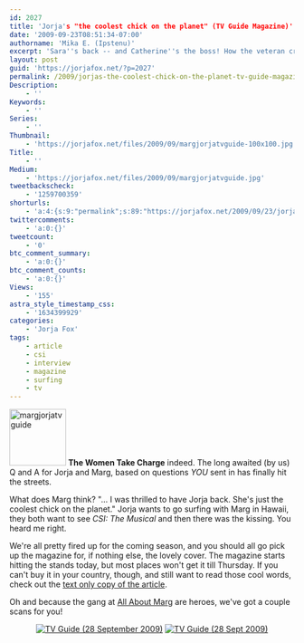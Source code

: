 ```yaml
---
id: 2027
title: 'Jorja's "the coolest chick on the planet" (TV Guide Magazine)'
date: '2009-09-23T08:51:34-07:00'
authorname: 'Mika E. (Ipstenu)'
excerpt: 'Sara''s back -- and Catherine''s the boss! How the veteran crime drama is getting it''s killer mojo back. From TV Guide Magazine, we finally present answers to the questions **you** sent in!'
layout: post
guid: 'https://jorjafox.net/?p=2027'
permalink: /2009/jorjas-the-coolest-chick-on-the-planet-tv-guide-magazine/
Description:
    - ''
Keywords:
    - ''
Series:
    - ''
Thumbnail:
    - 'https://jorjafox.net/files/2009/09/margjorjatvguide-100x100.jpg'
Title:
    - ''
Medium:
    - 'https://jorjafox.net/files/2009/09/margjorjatvguide.jpg'
tweetbackscheck:
    - '1259700359'
shorturls:
    - 'a:4:{s:9:"permalink";s:89:"https://jorjafox.net/2009/09/23/jorjas-the-coolest-chick-on-the-planet-tv-guide-magazine/";s:7:"tinyurl";s:26:"http://tinyurl.com/ydba8hw";s:4:"isgd";s:18:"http://is.gd/537cr";s:5:"bitly";s:19:"http://bit.ly/g3UIW";}'
twittercomments:
    - 'a:0:{}'
tweetcount:
    - '0'
btc_comment_summary:
    - 'a:0:{}'
btc_comment_counts:
    - 'a:0:{}'
Views:
    - '155'
astra_style_timestamp_css:
    - '1634399929'
categories:
    - 'Jorja Fox'
tags:
    - article
    - csi
    - interview
    - magazine
    - surfing
    - tv
---
```


<a href="//static.jorjafox.net/wordpress/2009/09/margjorjatvguide.jpg"><img src="//static.jorjafox.net/wordpress/2009/09/margjorjatvguide-100x100.jpg" alt="margjorjatvguide" title="margjorjatvguide" width="100" height="100" class="alignleft size-thumbnail wp-image-2028" /></a> **The Women Take Charge** indeed.  The long awaited (by us) Q and A for Jorja and Marg, based on questions _YOU_ sent in has finally hit the streets.

What does Marg think?  "... I was thrilled to have Jorja back.  She's just the coolest chick on the planet."  Jorja wants to go surfing with Marg in Hawaii, they both want to see _CSI: The Musical_ and then there was the kissing.  You heard me right.

We're all pretty fired up for the coming season, and you should all go pick up the magazine for, if nothing else, the lovely cover.  The magazine starts hitting the stands today, but most places won't get it till Thursday.  If you can't buy it in your country, though, and still want to read those cool words, check out the <a href="https://jorjafox.net/wiki/TV_Guide_Magazine_%2828_September_-_04_October%29">text only copy of the article</a>.

Oh and because the gang at <a href="http://allaboutmarg.com/wordp/">All About Marg</a> are heroes, we've got a couple scans for you!
<center><a href="https://jorjafox.net/gallery/media/covers/tvguide-20090928.jpg"><img class="ZenphotoPress_thumb " alt="TV Guide (28 September 2009)" title="TV Guide (28 September 2009)" src="https://jorjafox.net/gallery/cache/media/covers/tvguide-20090928_200_cw200_ch200_thumb.jpg"  /></a> <a href="https://jorjafox.net/gallery/media/print/tvguide/tvguide-20090928.jpg"><img class="ZenphotoPress_thumb " alt="TV Guide (28 Sept 2009)" title="TV Guide (28 Sept 2009)" src="https://jorjafox.net/gallery/cache/media/print/tvguide/tvguide-20090928_200_cw200_ch200_thumb.jpg"  /></a></center>
